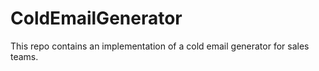 # ColdEmailGenerator
This repo contains an implementation of a cold email generator for sales teams. 
